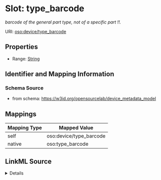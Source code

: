 

# Slot: type_barcode


_barcode of the general part type, not of a specific part !!._





URI: [oso:device/type_barcode](http://w3id.org/oso/device/type_barcode)



<!-- no inheritance hierarchy -->








## Properties

* Range: [String](String.md)





## Identifier and Mapping Information







### Schema Source


* from schema: https://w3id.org/opensourcelab/device_metadata_model




## Mappings

| Mapping Type | Mapped Value |
| ---  | ---  |
| self | oso:device/type_barcode |
| native | oso:type_barcode |




## LinkML Source

<details>
```yaml
name: type_barcode
description: barcode of the general part type, not of a specific part !!.
from_schema: https://w3id.org/opensourcelab/device_metadata_model
rank: 1000
slot_uri: oso:device/type_barcode
alias: type_barcode
range: string
required: false

```
</details>